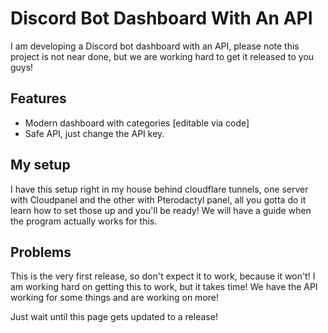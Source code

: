 # Discord Bot Dashboard With An API
I am developing a Discord bot dashboard with an API, please note this project is not near done, but we are working hard to get it released to you guys!

## Features
- Modern dashboard with categories [editable via code]
- Safe API, just change the API key.

## My setup
I have this setup right in my house behind cloudflare tunnels, one server with Cloudpanel and the other with Pterodactyl panel, all you gotta do it learn how to set those up and you'll be ready! We will have a guide when the program actually works for this.

## Problems
This is the very first release, so don't expect it to work, because it won't! I am working hard on getting this to work, but it takes time! We have the API working for some things and are working on more!

Just wait until this page gets updated to a release!
